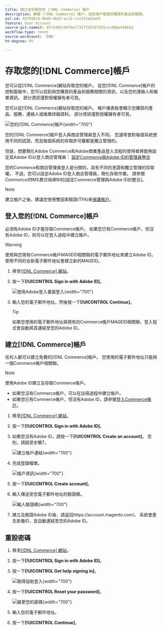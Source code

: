 ```yaml
---
title: 建立並存取您的 [!DNL Commerce] 帳戶
description: 瞭解 [!DNL Commerce] 帳戶，這些帳戶管理您購買的產品和服務。
exl-id: 45f938c8-9bd9-4bd3-ac12-cce722a61e03
feature: User Account
source-git-commit: d5f5405c9470e77327f2978f503cec800a440b5d
workflow-type: tm+mt
source-wordcount: '500'
ht-degree: 0%

---
```



# 存取您的[!DNL Commerce]帳戶

您可以從[!DNL Commerce]網站存取您的帳戶。 從您[!DNL Commerce]帳戶的控制面板中，您可以找到與您購買的產品和服務相關的資訊，以及您的連絡人和帳單資訊。 部分資訊僅對授權擁有者可見。

您可以從[!DNL Commerce]網站存取您的帳戶。 帳戶儀表板會顯示您購買的產品、服務、連絡人或帳單詳細資料。 部分資訊僅對授權擁有者可見。

![您的[!DNL Commerce]帳戶](./assets/home-acct.png){width="700"}

您的[!DNL Commerce]帳戶登入與商店管理員登入不同。 您通常會對每個系統使用不同的認證，而且每個系統的存取許可權都是獨立管理的。

但是，想要簡化Adobe Commerce和Adobe商業產品登入流程的使用者將能夠設定其Adobe ID以登入商店管理員： [設定Commerce與Adobe ID的管理員整合](https://experienceleague.adobe.com/zh-hant/docs/commerce-admin/start/admin/ims/adobe-ims-config)

您的Commerce和商店管理員登入是分開的，具有不同的憑證和獨立管理的存取權。 不過，您可以設定Adobe ID登入商店管理員，簡化存取作業。 請參閱&#x200B;*Commerce的IMS整合指南*&#x200B;中的[設定Commerce管理與Adobe ID的整合]。

>[!NOTE]
>
>建立帳戶之後，建議您使用雙因素驗證(TFA)來[保護帳戶](commerce-account-secure.md)。

## 登入您的[!DNL Commerce]帳戶

必須有Adobe ID才能存取Commerce帳戶。 如果您已有Commerce帳戶，但沒有Adobe ID，則可以在登入過程中建立帳戶。

>[!WARNING]
>
>使用與您現有Commerce帳戶MAGEID相關聯的電子郵件地址來建立Adobe ID。 使用不同的全新電子郵件地址會建立新的MAGEID。

1. 移至[[!DNL Commerce] 網站](https://account.magento.com/customer/account/login/)。

1. 按一下&#x200B;**[!UICONTROL Sign in with Adobe ID]**。

   ![使用Adobe登入畫面登入](./assets/sign-in-with-adobe.png){width="700"}

1. 輸入您的電子郵件地址，然後按一下&#x200B;**[!UICONTROL Continue]**。

   >[!TIP]
   >
   >如果您使用的電子郵件地址與現有的Commerce帳戶MAGEID相關聯，登入程式會自動將其連結至您的Adobe ID。

## 建立[!DNL Commerce]帳戶

任何人都可以建立免費的[!DNL Commerce]帳戶。 您使用的電子郵件地址只能與一個Commerce帳戶相關聯。

>[!NOTE]
>
>使用Adobe ID建立及存取Commerce帳戶。
>- 如果您沒有Commerce帳戶，可以在註冊過程中建立帳戶。
>- 如果您已有Commerce帳戶，但沒有Adobe ID，請參閱[登入Commerce帳戶](#log-in-to-your-dnl-commerce-account)。

1. 移至[[!DNL Commerce] 網站](https://account.magento.com/customer/account/login/)。

1. 按一下&#x200B;**[!UICONTROL Sign in with Adobe ID]**。

1. 如果您沒有Adobe ID，請按一下&#x200B;**[!UICONTROL Create an account]**。 否則，請跳至步驟7。

   ![建立帳戶連結](./assets/account-create-link.png){width="700"}

1. 完成登錄檔單。

   ![帳戶資訊](./assets/account-create.png){width="700"}

1. 按一下&#x200B;**[!UICONTROL Create account]**。

1. 輸入傳送至您電子郵件地址的驗證碼。

   ![輸入驗證碼](./assets/verification-code.png){width="700"}

1. 建立及驗證Adobe ID後，請返回https://account.magento.com/。 系統會產生影像ID，並自動連結至您的Adobe ID。

## 重設密碼

1. 移至[[!DNL Commerce] 網站](https://account.magento.com/customer/account/login/)。

1. 按一下&#x200B;**[!UICONTROL Sign in with Adobe ID]**。

1. 按一下&#x200B;**[!UICONTROL Get help signing in]**。

   ![取得協助登入](./assets/sign-in-get-help.png){width="700"}

1. 按一下&#x200B;**[!UICONTROL Reset your password]**。

   ![變更您的密碼](./assets/change-password.png){width="700"}

1. 輸入您的電子郵件地址。

1. 按一下&#x200B;**[!UICONTROL Continue]**。

